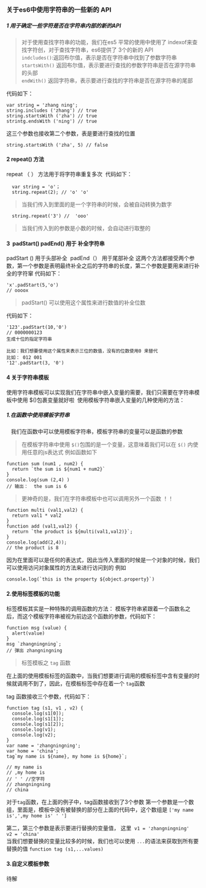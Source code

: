 ### 关于es6中使用字符串的一些新的 API
##### 1 用于确定一些字符是否在字符串内部的新的API
>对于使用查找字符串的功能，我们在es5 平常的使用中使用了 indexof来查找字符创，对于查找字符串，es6提供了 3个的新的 API <br/>
`indcludes()`:返回布尔值，表示是否在字符串中找到了参数字符串<br/>
`startsWith()` 返回布尔值，表示要进行查找的参数字符串是否在源字符串的头部<br/>
`endWith()` 返回字符串，表示要进行查找的字符串是否在源字符串的尾部<br/>
>
代码如下：

```
var string = 'zhang ning';
string.includes ('zhang') // true 
string.startsWith ('zha') // true 
strintg.endsWith ('ning') // true 
```
这三个参数也接收第二个参数，表是要进行查找的位置

```
string.startsWith ('zha', 5) // false
```

#### 2 repeat() 方法
  repeat （ ） 方法用于将字符串重复多次
  代码如下：
  
```
  var string = 'o'；
  string.repeat(2); // 'o' 'o'
```
>当我们传入到里面的是一个字符串的时候，会被自动转换为数字
>
```
  string.repeat('3') //  'ooo'
```
>当我们传入到的参数是小数的时候，会自动进行取整的
>
#### 3  padStart()  padEnd() 用于 补全字符串
padStart () 用于头部补全  padEnd（） 用于尾部补全
这两个方法都接受两个参数，第一个参数是表明最终补全之后的字符串的长度，第二个参数是要用来进行补全的字符窜
代码如下：

```
'x'.padStart(5,'o')
// oooox
```
> padStart() 可以使用这个属性来进行数值的补全位数
>
代码如下：

```
'123'.padStart(10,'0')
// 0000000123
生成十位的指定字符串

比如：我们想要使用这个属性来表示三位的数值，没有的位数使用0 来替代
比如： 012 001
'12'.padStart(3, '0')

```
#### 4 关于字符串模板
使用字符串模板可以实现我们在字符串中嵌入变量的需要，我们只需要在字符串模板中使用 $()包裹变量就好啦
  使用模板字符串嵌入变量的几种使用的方法：
##### 1.在函数中使用模板字符串
    我们在函数中可以使用模板字符串，模板字符串的变量可以是函数的参数
>在模板字符串中使用 `$()`包围的是一个变量，这意味着我们可以在 `$()` 内使用任意的js表达式 例如函数如下
>  
```
function sum (num1 , num2) {
  return `the sum is ${num1 + num2}`
}
console.log(sum (2,4) )
// 输出：  the sum is 6
```
>更神奇的是，我们在字符串模板中也可以调用另外一个函数 ！！
>
```
function multi (val1,val2) {
  return val1 * val2
}
function add (val1,val2) {
  return `the product is ${multi(val1,val2)}`;
}
console.log(add(2,4));
// the product is 8
```
因为在里面可以是任何的表达式，因此当传入里面的时候是一个对象的时候，我们可以使用访问对象属性的方法来进行访问到的
例如

```
console.log(`this is the property ${object.property}`)
```
#### 2.使用标签模板的功能
标签模板其实是一种特殊的调用函数的方法：
模板字符串紧跟着一个函数名之后，而这个模板字符串被视为前边这个函数的参数，代码如下：
```
function msg (value) {
  alert(value)
}
msg `zhangningning`;
// 弹出 zhangningning
```
>标签模板之 `tag` 函数
>
在上面的使用模板标签的函数中，当我们想要进行调用的模板标签中含有变量的时候就调用不到了，因此，在模板标签中存在着一个 `tag`函数

tag 函数接收三个参数，代码如下：

```
function tag (s1, v1 , v2) {
  console.log(s1[0]);
  console.log(s1[1]);
  console.log(s1[2]);
  console.log(v1);
  console.log(v2);
}
var name = 'zhangningning';
var home = 'china';
tag`my name is ${name}, my home is ${home}`;

// my name is
// ,my home is 
// ' ' //空字符
// zhangningning
// china

```
对于`tag`函数，在上面的例子中，tag函数接收到了3个参数
第一个参数是一个数组，里面是，模板中没有被替换的部分在上面的代码中，这个数组是
`['my name is',',my home is' ' ']`  

第二，第三个参数是表示要进行替换的变量值， 这里  `v1 = 'zhangningning'  v2 = 'china'` <br/>
当我们想要替换的变量比较多的时候，我们也可以使用 `...`的语法来获取到所有要替换的值  `function tag (s1,...values)`

#### 3.自定义模板参数
待解
